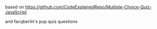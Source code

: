 based on https://github.com/CodeExplainedRepo/Multiple-Choice-Quiz-JavaScript

and facqberlin's pup quiz questions